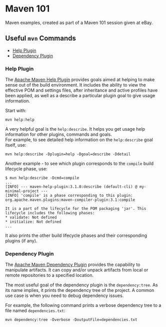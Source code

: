 # Maven 101

Maven examples, created as part of a Maven 101 session given at eBay.

## Useful `mvn` Commands

* [Help Plugin](#help-plugin)
* [Dependency Plugin](#dependency-plugin)

### Help Plugin

The [Apache Maven Help Plugin](https://maven.apache.org/plugins/maven-help-plugin/) 
provides goals aimed at helping to make sense out of the build environment. 
It includes the ability to view the effective POM and settings files, 
after inheritance and active profiles have been applied, 
as well as a describe a particular plugin goal to give usage information.

Start with:

```
mvn help:help
```

A very helpful goal is the `help:describe`. 
It helps you get usage help information for other plugins, commands and goals.  
For example, to see detailed help information on the `help:describe` goal itself, use:

```
mvn help:describe -Dplugin=help -Dgoal=describe -Ddetail
```

Another example - to see which plugin corresponds to the `compile` build lifecycle phase, use:

```
$ mvn help:describe -Dcmd=compile
...
[INFO] --- maven-help-plugin:3.1.0:describe (default-cli) @ my-minimal-project ---
[INFO] 'compile' is a phase corresponding to this plugin:
org.apache.maven.plugins:maven-compiler-plugin:3.1:compile

It is a part of the lifecycle for the POM packaging 'jar'. This lifecycle includes the following phases:
* validate: Not defined
* initialize: Not defined
...
```

It also prints the other build lifecycle phases and their corresponding plugins (if any).

### Dependency Plugin

The [Apache Maven Dependency Plugin](https://maven.apache.org/plugins/maven-dependency-plugin/)
provides the capability to manipulate artifacts. 
It can copy and/or unpack artifacts from local or remote repositories to a specified location.

The most useful goal of the dependency plugin is the `dependency:tree`. 
As its name implies, it prints the dependency tree of the project.
A common use case is when you need to debug dependency issues.

For example, the following command prints a verbose dependency tree to a file named `dependencies.txt`:

```
mvn dependency:tree -Dverbose -DoutputFile=dependencies.txt
```
